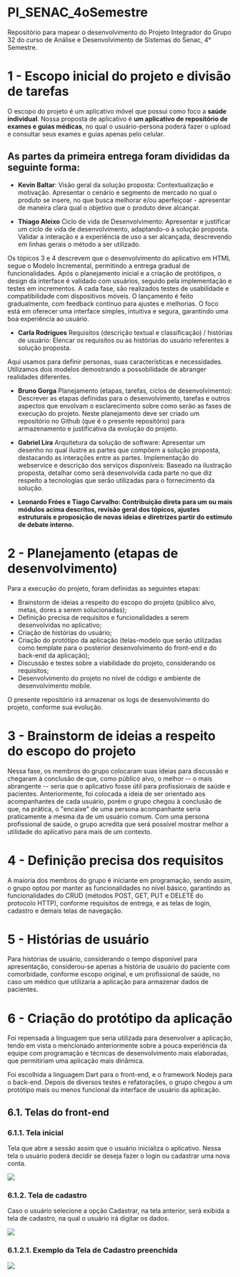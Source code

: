 # PI_SENAC_4oSemestre
Repositório para mapear o desenvolvimento do Projeto Integrador do Grupo 32 do curso de Análise e Desenvolvimento de Sistemas do Senac, 4° Semestre.

# 1 - Escopo inicial do projeto e divisão de tarefas
O escopo do projeto é um aplicativo móvel que possui como foco a **saúde individual**. Nossa proposta de aplicativo é **um aplicativo de repositório de exames e guias médicas**, no qual o usuário-persona poderá fazer o upload e consultar seus exames e guias apenas pelo celular.

## As partes da primeira entrega foram divididas da seguinte forma:

- **Kevin Baltar**:
Visão geral da solução proposta: Contextualização e motivação. Apresentar o cenário e segmento de mercado no qual o produto se insere, no que busca melhorar e/ou aperfeiçoar - apresentar de maneira clara qual o objetivo que o produto deve alcançar.

- **Thiago Aleixo**
Ciclo de vida de Desenvolvimento: Apresentar e justificar um ciclo de vida de desenvolvimento, adaptando-o à solução proposta. Validar a interação e a experiência de uso a ser alcançada, descrevendo em linhas gerais o método a ser utilizado.

Os tópicos 3 e 4 descrevem que o desenvolvimento do aplicativo em HTML segue o Modelo Incremental, permitindo a entrega gradual de funcionalidades. Após o planejamento inicial e a criação de protótipos, o design da interface é validado com usuários, seguido pela implementação e testes em incrementos. A cada fase, são realizados testes de usabilidade e compatibilidade com dispositivos móveis. O lançamento é feito gradualmente, com feedback contínuo para ajustes e melhorias. O foco está em oferecer uma interface simples, intuitiva e segura, garantindo uma boa experiência ao usuário.

- **Carla Rodrigues**
Requisitos (descrição textual e classificação) / histórias de usuário: Elencar os requisitos ou as histórias do usuário referentes à solução proposta.

Aqui usamos para definir personas, suas características e necessidades. Utilizamos dois modelos demostrando a possobilidade de abranger realidades diferentes.

- **Bruno Gorga**
Planejamento (etapas, tarefas, ciclos de desenvolvimento): Descrever as etapas definidas para o desenvolvimento, tarefas e outros aspectos que envolvam o esclarecimento sobre como serão as fases de execução do projeto. Neste planejamento deve ser criado um repositório no Github (que é o presente repositório) para armazenamento e justificativa da evolução do projeto.

- **Gabriel Lira**
Arquitetura da solução de software: Apresentar um desenho no qual ilustre as partes que compõem a solução proposta, destacando as interações entre as partes.
Implementação do webservice e descrição dos serviços disponíveis: Baseado na ilustração proposta, detalhar como será desenvolvida cada parte no que diz respeito a tecnologias que serão utilizadas para o fornecimento da solução.

- **Leonardo Fróes e Tiago Carvalho: Contribuição direta para um ou mais módulos acima descritos, revisão geral dos tópicos, ajustes estruturais e proposição de novas ideias e diretrizes partir do estímulo de debate interno.**

# 2 - Planejamento (etapas de desenvolvimento)
Para a execução do projeto, foram definidas as seguintes etapas:
  - Brainstorm de ideias a respeito do escopo do projeto (público alvo, metas, dores a serem solucionadas);
  - Definição precisa de requisitos e funcionalidades a serem desenvolvidas no aplicativo;
  - Criação de histórias do usuário;
  - Criação do protótipo da aplicação (telas-modelo que serão utilizadas como template para o posterior desenvolvimento do front-end e do back-end da aplicação);
  - Discussão e testes sobre a viabilidade do projeto, considerando os requisitos;
  - Desenvolvimento do projeto no nível de código e ambiente de desenvolvimento mobile.

O presente repositório irá armazenar os logs de desenvolvimento do projeto, conforme sua evolução.

# 3 - Brainstorm de ideias a respeito do escopo do projeto

Nessa fase, os membros do grupo colocaram suas ideias para discussão e chegaram à conclusão de que, como público alvo, o melhor -- o mais abrangente -- seria que o aplicativo fosse útil para profissionais de saúde e pacientes. Anteriormente, foi colocada a ideia de ser orientado aos acompanhantes de cada usuário, porém o grupo chegou à conclusão de que, na prática, o "encaixe" de uma persona acompanhante seria praticamente a mesma da de um usuário comum. Com uma persona profissional de saúde, o grupo acredita que será possível mostrar melhor a utilidade do aplicativo para mais de um contexto.

# 4 - Definição precisa dos requisitos

A maioria dos membros do grupo é iniciante em programação, sendo assim, o grupo optou por manter as funcionalidades no nível básico, garantindo as funcionalidades do CRUD (métodos POST, GET, PUT e DELETE do protocolo HTTP), conforme requisitos de entrega, e as telas de login, cadastro e demais telas de navegação.

# 5 - Histórias de usuário

Para histórias de usuário, considerando o tempo disponível para apresentação, considerou-se apenas a história de usuário do paciente com comorbidade, conforme escopo original, e um profissional de saúde, no caso um médico que utilizaria a aplicação para armazenar dados de pacientes.

# 6 - Criação do protótipo da aplicação

Foi repensada a linguagem que seria utilizada para desenvolver a aplicação, tendo em vista o mencionado anteriormente sobre a pouca experiência da equipe com programação e técnicas de desenvolvimento mais elaboradas, que permitiriam uma aplicação mais dinâmica.

Foi escolhida a linguagem Dart para o front-end, e o framework Nodejs para o back-end. Depois de diversos testes e refatorações, o grupo chegou a um protótipo mais ou menos funcional da interface de usuário da aplicação.

## 6.1. Telas do front-end

### 6.1.1. Tela inicial

Tela que abre a sessão assim que o usuário inicializa o aplicativo. Nessa tela o usuário poderá decidir se deseja fazer o login ou cadastrar uma nova conta.

![](https://imgur.com/PKEqmVn.png)

### 6.1.2. Tela de cadastro

Caso o usuário selecione a opção Cadastrar, na tela anterior, será exibida a tela de cadastro, na qual o usuário irá digitar os dados.

![](https://imgur.com/r8yaFfj.png)

### 6.1.2.1. Exemplo da Tela de Cadastro preenchida

![](https://imgur.com/OviaHSL.png)
